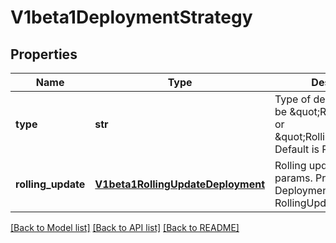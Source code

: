 # V1beta1DeploymentStrategy

## Properties
Name | Type | Description | Notes
------------ | ------------- | ------------- | -------------
**type** | **str** | Type of deployment. Can be \&quot;Recreate\&quot; or \&quot;RollingUpdate\&quot;. Default is RollingUpdate. | [optional] 
**rolling_update** | [**V1beta1RollingUpdateDeployment**](V1beta1RollingUpdateDeployment.md) | Rolling update config params. Present only if DeploymentStrategyType &#x3D; RollingUpdate. | [optional] 

[[Back to Model list]](../README.md#documentation-for-models) [[Back to API list]](../README.md#documentation-for-api-endpoints) [[Back to README]](../README.md)


